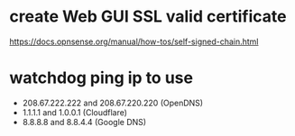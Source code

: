 # create Web GUI SSL valid certificate
https://docs.opnsense.org/manual/how-tos/self-signed-chain.html

# watchdog ping ip to use  
- 208.67.222.222 and 208.67.220.220 (OpenDNS)
- 1.1.1.1 and 1.0.0.1 (Cloudflare)
- 8.8.8.8 and 8.8.4.4 (Google DNS)